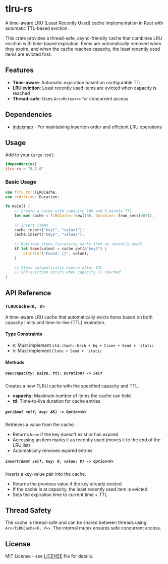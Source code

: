 # tlru-rs

A time-aware LRU (Least Recently Used) cache implementation in Rust with automatic TTL-based eviction.

This crate provides a thread-safe, async-friendly cache that combines LRU eviction with time-based expiration. Items are automatically removed when they expire, and when the cache reaches capacity, the least recently used items are evicted first.

## Features

- **Time-aware**: Automatic expiration based on configurable TTL
- **LRU eviction**: Least recently used items are evicted when capacity is reached
- **Thread-safe**: Uses `Arc<Mutex<>>` for concurrent access

## Dependencies

- [indexmap](https://github.com/indexmap-rs/indexmap) - For maintaining insertion order and efficient LRU operations

## Usage

Add to your `Cargo.toml`:

```toml
[dependencies]
tlru-rs = "0.1.0"
```

### Basic Usage

```rust
use tlru_rs::TLRUCache;
use std::time::Duration;

fn main() {
    // Create a cache with capacity 100 and 5-minute TTL
    let mut cache = TLRUCache::new(100, Duration::from_secs(300));
    
    // Insert items
    cache.insert("key1", "value1");
    cache.insert("key2", "value2");
    
    // Retrieve items (accessing marks them as recently used)
    if let Some(value) = cache.get(&"key1") {
        println!("Found: {}", value);
    }
    
    // Items automatically expire after TTL
    // LRU eviction occurs when capacity is reached
}
```

## API Reference

### `TLRUCache<K, V>`

A time-aware LRU cache that automatically evicts items based on both capacity limits and time-to-live (TTL) expiration.

#### Type Constraints

- `K`: Must implement `std::hash::Hash + Eq + Clone + Send + 'static`
- `V`: Must implement `Clone + Send + 'static`

#### Methods

##### `new(capacity: usize, ttl: Duration) -> Self`

Creates a new TLRU cache with the specified capacity and TTL.

- **capacity**: Maximum number of items the cache can hold
- **ttl**: Time-to-live duration for cache entries

##### `get(&mut self, key: &K) -> Option<V>`

Retrieves a value from the cache.

- Returns `None` if the key doesn't exist or has expired
- Accessing an item marks it as recently used (moves it to the end of the LRU list)
- Automatically removes expired entries

##### `insert(&mut self, key: K, value: V) -> Option<V>`

Inserts a key-value pair into the cache.

- Returns the previous value if the key already existed
- If the cache is at capacity, the least recently used item is evicted
- Sets the expiration time to current time + TTL

## Thread Safety

The cache is thread-safe and can be shared between threads using `Arc<TLRUCache<K, V>>`. The internal mutex ensures safe concurrent access.

## License

MIT License - see [LICENSE](LICENSE) file for details. 
